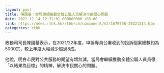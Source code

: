 ```yaml
---
layout: post
title: 陳國基：當局繼續推動全體公職人員解決市民關心問題
date: 2022-12-14 12:32:01.000000000 +08:00
link: https://news.rthk.hk/rthk/ch/component/k2/1679758-20221214.htm
categories: rthk
---
```


政務司司長陳國基表示，在2021/22年度，申訴專員公署收到的投訴個案總數約為5000宗，較上年度大幅減少超過8成。

他說，明白市民對公共服務的期望有增無減，當局會繼續推動全體公職人員貫徹「以結果為目標」的精神，解決市民關心的問題。

